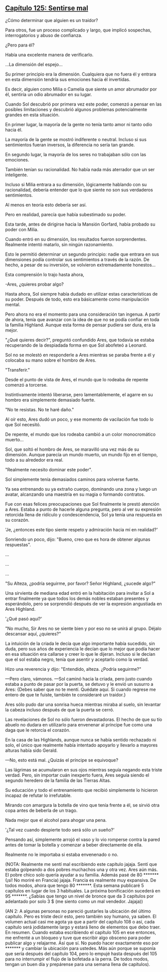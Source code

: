 
## [Capítulo 125: Sentirse mal](https://novelnext.dramanovels.io/nc/son-of-the-hero-king/chapter-125-feeling-bad "Capítulo 125: Sentirse mal")


¿Cómo determinar que alguien es un traidor?

Para otros, fue un proceso complicado y largo, que implicó sospechas, interrogatorios y abuso de confianza. 

¿Pero para él?

Había una excelente manera de verificarlo.

...La dimensión del espejo…

Su primer principio era la dimensión. Cualquiera que no fuera él y entrara en esta dimensión tendría sus emociones hacia él invertidas.

Es decir, alguien como Milia o Camelia que siente un amor abrumador por él, sentiría un odio abrumador en su lugar.

Cuando Sol descubrió por primera vez este poder, comenzó a pensar en las posibles limitaciones y descubrió algunos problemas potencialmente grandes en esta situación.

En primer lugar, la mayoría de la gente no tenía tanto amor ni tanto odio hacia él.

La mayoría de la gente se mostró indiferente o neutral. Incluso si sus sentimientos fueran inversos, la diferencia no sería tan grande.

En segundo lugar, la mayoría de los seres no trabajaban sólo con las emociones. 

También tenían su racionalidad. No había nada más aterrador que un ser inteligente.

Incluso si Milia entrara a su dimensión, lógicamente hablando con su racionalidad, debería entender que lo que siente no son sus verdaderos sentimientos. 

Al menos en teoría esto debería ser así. 

Pero en realidad, parecía que había subestimado su poder.

Esta tarde, antes de dirigirse hacia la Mansión Gorfard, había probado su poder con Milia. 

Cuando entró en su dimensión, los resultados fueron sorprendentes. Realmente intentó matarlo, sin ningún razonamiento.

Esto le permitió determinar un segundo principio: nadie que entrara en sus dimensiones podía controlar sus sentimientos a través de la razón. De hecho, a pesar de su inversión, se volvieron extremadamente honestos…

Esta comprensión lo trajo hasta ahora,

-Ares, ¿quieres probar algo?

Hasta ahora, Sol siempre había dudado en utilizar estas características de su poder. Después de todo, esto era básicamente como manipulación mental.

Pero ahora no era el momento para una consideración tan ingenua. A partir de ahora, tenía que avanzar con la idea de que no se podía confiar en toda la familia Highland. Aunque esta forma de pensar pudiera ser dura, era la mejor.

"¿Qué quieres decir?", preguntó confundido Ares, que todavía se estaba recuperando de la despiadada forma en que Sol abofeteó a Leonard.

Sol no se molestó en responderle a Ares mientras se paraba frente a él y colocaba su mano sobre el hombro de Ares.

"Transferir."

Desde el punto de vista de Ares, el mundo que lo rodeaba de repente comenzó a torcerse.

Instintivamente intentó liberarse, pero lamentablemente, el agarre en su hombro era simplemente demasiado fuerte.

"No te resistas. No te haré daño."

Al oír esto, Ares dudó un poco, y ese momento de vacilación fue todo lo que Sol necesitó. 

De repente, el mundo que los rodeaba cambió a un color monocromático muerto...

Sol, que soltó el hombro de Ares, se maravilló una vez más de su dimensión. Aunque parecía un mundo muerto, un mundo fijo en el tiempo, todo a su alrededor era real.

"Realmente necesito dominar este poder".

Sol simplemente tenía demasiados caminos para volverse fuerte. 

Ya sea entrenando su ya extraño cuerpo, dominando una zona y luego un avatar, alcanzando una maestría en su magia o formando contratos. 

Fue con esas felices preocupaciones que Sol finalmente le prestó atención a Ares. Estaba a punto de hacerle alguna pregunta, pero al ver su expresión retorcida llena de ridículo y condescendencia, Sol ya tenía una respuesta en su corazón.

'Je, ¿entonces este tipo siente respeto y admiración hacia mí en realidad?'

Sonriendo un poco, dijo: "Bueno, creo que es hora de obtener algunas respuestas".

…

…

…

"Su Alteza, ¿podría seguirme, por favor? Señor Highland, ¿sucede algo?"

Una sirvienta de mediana edad entró en la habitación para invitar a Sol a entrar finalmente ya que todos los demás nobles estaban presentes y esperándolo, pero se sorprendió después de ver la expresión angustiada en Ares Highland.

'¿Qué pasó aquí?'

"No mucho, Sir Ares no se siente bien y por eso no se unirá al grupo. Déjalo descansar aquí, ¿quieres?"

La intuición de la criada le decía que algo importante había sucedido, sin duda, pero sus años de experiencia le decían que lo mejor que podía hacer en esa situación era callarse y creer lo que le dijeran. Incluso si le decían que el sol estaba negro, tenía que asentir y aceptarlo como la verdad.

Hizo una reverencia y dijo: "Entendido, alteza. ¿Podría seguirme?"

—Pero claro, vámonos. —Sol caminó hacia la criada, pero justo cuando estaba a punto de pasar por la puerta, se detuvo y le envió un susurro a Ares: {Debes saber que no te mentí. Quédate aquí. Si cuando regrese me entero de que te fuiste, también te consideraré un traidor.}

Ares sólo pudo dar una sonrisa hueca mientras miraba al suelo, sin levantar la cabeza incluso después de que la puerta se cerró.

Las revelaciones de Sol no sólo fueron devastadoras. El hecho de que su tío abuelo no dudara en utilizarlo para envenenar al príncipe fue como una daga que le retorcía el corazón.

En la casa de las Highlands, aunque nunca se había sentido rechazado ni solo, el único que realmente había intentado apoyarlo y llevarlo a mayores alturas había sido Gerald.

—No, esto está mal. ¿Quizás el príncipe se equivoque?

Las lágrimas se acumularon en sus ojos mientras seguía negando esta triste verdad. Pero, sin importar cuán inexperto fuera, Ares seguía siendo el segundo heredero de la familia de las Tierras Altas. 

Su educación y todo el entrenamiento que recibió simplemente lo hicieron incapaz de refutar lo irrefutable.

Mirando con amargura la botella de vino que tenía frente a él, se sirvió otra copa antes de beberla de un trago.

Nada mejor que el alcohol para ahogar una pena. 

'¿Tal vez cuando despierte todo será sólo un sueño?'

Pensando así, simplemente arrojó el vaso y lo vio romperse contra la pared antes de tomar la botella y comenzar a beber directamente de ella.

Realmente no le importaba si estaba envenenado o no. 

(NOTA: Realmente me sentí mal escribiendo este capítulo jajaja. Sentí que estaba golpeando a dos pobres muchachos una y otra vez. Ares aún más. El pobre chico solo quería ayudar a su familia. Además pasé de 80 ******* (¡sí! No moriré en Francia) jajaja. Francia es realmente muy expansiva. De todos modos, ahora que tengo 80 *******. Esta semana publicaré 5 capítulos en lugar de los 3 habituales. La próxima bonificación sucederá en 95 *******. ¿Sabías que tengo un nivel de bronce que da 3 capítulos por adelantado por solo 3 $ (me siento como un mal vendedor. Jajaja))

(AN 2: A algunas personas no pareció gustarles la ubicación del último capítulo. Pero es triste decir esto, pero también soy humano, ya saben. El volumen actual casi me agota ya que a partir del capítulo 108 o así, cada capítulo será jodidamente largo y estará lleno de elementos que debo traer. En resumen. Cuando estaba escribiendo el capítulo 105 en ese entonces, me enfrenté a un bloqueo y tuve que escribir algo obsceno para poder publicar algo y relajarme. Así que sí. No puedo hacer exactamente eso por ******* y cambiar la ubicación para ustedes. Más aún porque se suponía que sería después del capítulo 104, pero lo empujé hasta después del 105 para no interrumpir el flujo de la bofetada a la perra. De todos modos, tengan un buen día y prepárense para una semana llena de capítulos).